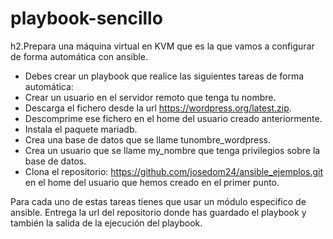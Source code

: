 # playbook-sencillo
h2.Prepara una máquina virtual en KVM que es la que vamos a configurar de forma automática con ansible.
* Debes crear un playbook que realice las siguientes tareas de forma automática:
* Crear un usuario en el servidor remoto que tenga tu nombre.
* Descarga el fichero desde la url https://wordpress.org/latest.zip.
* Descomprime ese fichero en el home del usuario creado anteriormente.
* Instala el paquete mariadb.
* Crea una base de datos que se llame tunombre_wordpress.
* Crea un usuario que se llame my_nombre que tenga privilegios sobre la base de datos.
* Clona el repositorio: https://github.com/josedom24/ansible_ejemplos.git en el home del usuario que hemos creado en el primer punto.

Para cada uno de estas tareas tienes que usar un módulo especifico de ansible. Entrega la url del repositorio donde has guardado el playbook y también la salida de la ejecución del playbook.
